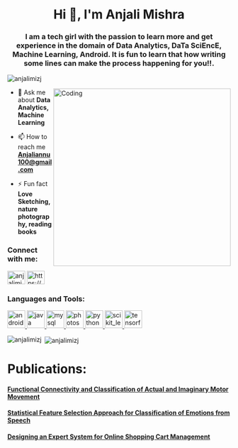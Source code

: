<h1 align="center">Hi 👋, I'm Anjali Mishra</h1>
<h3 align="center">I am a tech girl with the passion to learn more and get experience in the domain of Data Analytics, DaTa SciEncE, Machine Learning, Android. It is fun to learn that how writing some lines can make the process happening for you!!.</h3>

<p align="left"> <img src="https://komarev.com/ghpvc/?username=anjalimizj&label=Profile%20views&color=0e75b6&style=flat" alt="anjalimizj" /> </p>

<img align="right" alt="Coding" width="400" src="https://cdn.dribbble.com/users/2851002/screenshots/7736965/media/e08e0676dd54ae8715c2d72bbdd51eb2.gif">

- 💬 Ask me about **Data Analytics, Machine Learning**

- 📫 How to reach me **Anjaliannu100@gmail.com**

- ⚡ Fun fact **Love Sketching, nature photography, reading books**

<h3 align="left">Connect with me:</h3>
<p align="left">
<a href="https://twitter.com/anjalimiz" target="blank"><img align="center" src="https://cdn.jsdelivr.net/npm/simple-icons@3.0.1/icons/twitter.svg" alt="anjalimiz" height="30" width="40" /></a>
<a href="https://linkedin.com/in/https://www.linkedin.com/in/anjali-mishra-7029368a" target="blank"><img align="center" src="https://cdn.jsdelivr.net/npm/simple-icons@3.0.1/icons/linkedin.svg" alt="https://www.linkedin.com/in/anjali-mishra-7029368a/" height="30" width="40" /></a>
</p>

<h3 align="left">Languages and Tools:</h3>
<p align="left"> <a href="https://developer.android.com" target="_blank"> <img src="https://devicons.github.io/devicon/devicon.git/icons/android/android-original-wordmark.svg" alt="android" width="40" height="40"/> </a> <a href="https://www.java.com" target="_blank"> <img src="https://devicons.github.io/devicon/devicon.git/icons/java/java-original-wordmark.svg" alt="java" width="40" height="40"/> </a> <a href="https://www.mysql.com/" target="_blank"> <img src="https://devicons.github.io/devicon/devicon.git/icons/mysql/mysql-original-wordmark.svg" alt="mysql" width="40" height="40"/> </a> <a href="https://www.photoshop.com/en" target="_blank"> <img src="https://devicons.github.io/devicon/devicon.git/icons/photoshop/photoshop-plain.svg" alt="photoshop" width="40" height="40"/> </a> <a href="https://www.python.org" target="_blank"> <img src="https://devicons.github.io/devicon/devicon.git/icons/python/python-original.svg" alt="python" width="40" height="40"/> </a> <a href="https://scikit-learn.org/" target="_blank"> <img src="https://upload.wikimedia.org/wikipedia/commons/0/05/Scikit_learn_logo_small.svg" alt="scikit_learn" width="40" height="40"/> </a> <a href="https://www.tensorflow.org" target="_blank"> <img src="https://www.vectorlogo.zone/logos/tensorflow/tensorflow-icon.svg" alt="tensorflow" width="40" height="40"/> </a> </p>

<p><img align="left" src="https://github-readme-stats.vercel.app/api/top-langs?username=anjalimizj&show_icons=true&locale=en&layout=compact" alt="anjalimizj" /></p>

<p>&nbsp;<img align="center" src="https://github-readme-stats.vercel.app/api?username=anjalimizj&show_icons=true&locale=en" alt="anjalimizj" /></p>


<h1 align="left">Publications:</h1>
<p align="left">
<a href="https://www.researchgate.net/profile/Nilima_Salankar/publication/337831769_Functional_Connectivity_and_Classification_of_Actual_and_Imaginary_Motor_Movement/links/5e3d4003299bf1cdb91512de/Functional-Connectivity-and-Classification-of-Actual-and-Imaginary-Motor-Movement.pdf" target="blank"><h4 align="left">Functional Connectivity and Classification of Actual and Imaginary Motor Movement</h4>
 </a>
 
 <a href="https://papers.ssrn.com/sol3/papers.cfm?abstract_id=3527262" target="blank"><h4 align="left">Statistical Feature Selection Approach for Classification of Emotions from Speech</h4></a>
 
</p>


<p align="left">
<a href="https://ieeexplore.ieee.org/abstract/document/8701306" target="blank"><h4 align="left">Designing an Expert System for Online Shopping Cart Management</h4></a>
 
</p>
